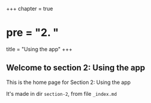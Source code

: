 +++
chapter = true
# pre = "<b>2. </b>"
title = "Using the app"
+++

## Welcome to section 2: Using the app

This is the home page for Section 2: Using the app

It's made in dir `section-2`, from file `_index.md`
